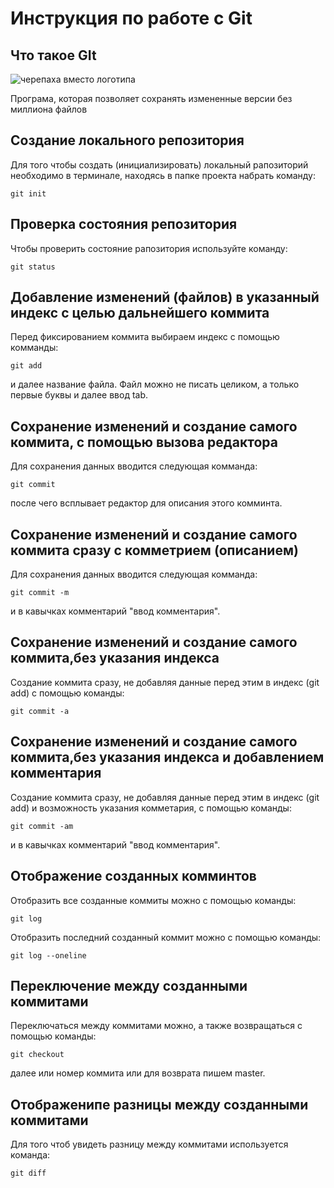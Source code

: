 # **Инструкция по работе с Git**

## Что такое GIt

![черепаха вместо логотипа](images/turtle.jpg)

Програма, которая позволяет сохранять измененные версии без миллиона файлов

## Создание локального репозитория

Для того чтобы создать (инициализировать) локальный рапозиторий необходимо в терминале, находясь в папке проекта набрать команду:

    git init 

## Проверка состояния репозитория

Чтобы проверить состояние рапозитория используйте команду:

    git status

## Добавление изменений (файлов) в указанный индекс с целью дальнейшего коммита

Перед фиксированием коммита выбираем индекс с помощью комманды:

    git add
и далее название файла. Файл можно не писать целиком, а только первые буквы и далее ввод tab.


## Сохранение изменений и создание самого коммита, с помощью вызова редактора

Для сохранения данных вводится следующая комманда:

    git commit

   после чего всплывает редактор для описания этого комминта.

   ## Сохранение изменений и создание самого коммита сразу с комметрием (описанием)

   Для сохранения данных вводится следующая комманда:

    git commit -m
 и в кавычках комментарий "ввод комментария".

 ## Сохранение изменений и создание самого коммита,без указания индекса

 Создание коммита сразу, не добавляя данные перед этим в индекс (git add) с помощью команды:

    git commit -a


## Сохранение изменений и создание самого коммита,без указания индекса и добавлением комментария

Создание коммита сразу, не добавляя данные перед этим в индекс (git add)  и возможность указания комметария, с помощью команды:

    git commit -am

и в кавычках комментарий "ввод комментария".

## Отображение созданных комминтов

Отобразить все созданные коммиты можно с помощью команды:

    git log

Отобразить последний созданный коммит можно с помощью команды:

    git log --oneline

## Переключение между созданными коммитами

Переключаться между коммитами можно, а также возвращаться с помощью команды:

    git checkout

далее или номер коммита или для возврата пишем master.

## Отображенипе разницы между созданными коммитами

Для того чтоб увидеть разницу между коммитами используется команда:

    git diff